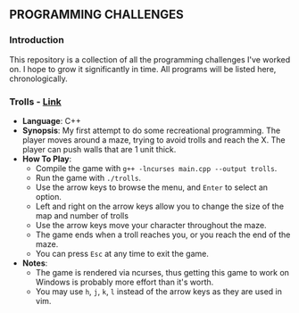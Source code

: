 PROGRAMMING CHALLENGES
----------------------

### Introduction

This repository is a collection of all the programming challenges I've worked on. I hope to grow it significantly in time. All programs will be listed here, chronologically.

### Trolls - [Link](https://www.reddit.com/r/dailyprogrammer/comments/4vrb8n/weekly_25_escape_the_trolls/)

* **Language**: C++
* **Synopsis**: My first attempt to do some recreational programming. The player moves around a maze, trying to avoid trolls and reach the X. The player can push walls that are 1 unit thick.
* **How To Play**: 
    - Compile the game with `g++ -lncurses main.cpp --output trolls`.
    - Run the game with `./trolls`.
    - Use the arrow keys to browse the menu, and `Enter` to select an option. 
    - Left and right on the arrow keys allow you to change the size of the map and number of trolls
    - Use the arrow keys move your character throughout the maze.
    - The game ends when a troll reaches you, or you reach the end of the maze.
    - You can press `Esc` at any time to exit the game.
* **Notes**: 
    - The game is rendered via ncurses, thus getting this game to work on Windows is probably more effort than it's worth. 
    - You may use `h`, `j`, `k`, `l` instead of the arrow keys as they are used in vim.
